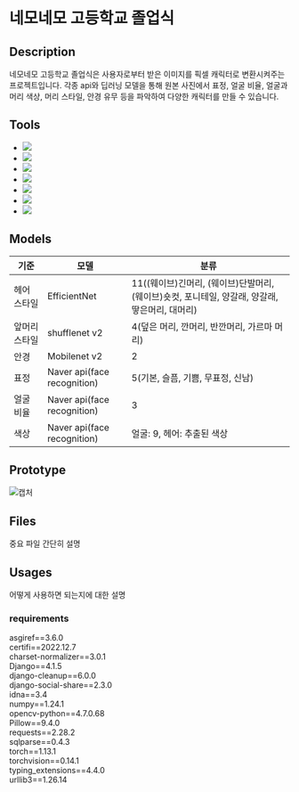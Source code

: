 # 네모네모 고등학교 졸업식  
## Description
네모네모 고등학교 졸업식은 사용자로부터 받은 이미지를 픽셀 캐릭터로 변환시켜주는 프로젝트입니다. 각종 api와 딥러닝 모델을 통해 원본 사진에서 표정, 얼굴 비율, 얼굴과 머리 색상, 머리 스타일, 안경 유무 등을 파악하여 다양한 캐릭터를 만들 수 있습니다. 
## Tools
 - <img src="https://img.shields.io/badge/Django-092E20?style=flat-square&logo=django&logoColor=white"/>
 - <img src="https://img.shields.io/badge/JavaScript-F7DF1E?style=flat-square&logo=javascript&logoColor=white"/>
 - <img src="https://img.shields.io/badge/CSS3-1572B6?style=flat-square&logo=css3&logoColor=white"/>
 - <img src="https://img.shields.io/badge/PyTorch-EE4C2C?style=flat-square&logo=PyTorch&logoColor=white"/>
 - <img src="https://img.shields.io/badge/Visual Studio Code-007ACC?style=flat-square&logo=Visual Studio Code&logoColor=white"/>
 - <img src="https://img.shields.io/badge/Python-3776AB?style=flat-square&logo=python&logoColor=white"/>
 -  <img src="https://img.shields.io/badge/HTML5-E34F26?style=flat-square&logo=HTML5&logoColor=white"/>
 

## Models
| 기준 | 모델 | 분류 |
|--|--|--|
| 헤어 스타일 | EfficientNet | 11((웨이브)긴머리, (웨이브)단발머리, (웨이브)숏컷, 포니테일, 양갈래, 양갈래, 땋은머리, 대머리)  |
| 앞머리 스타일 | shufflenet v2 | 4(덮은 머리, 깐머리, 반깐머리, 가르마 머리) |
| 안경 | Mobilenet v2 | 2 |
| 표정 | Naver api(face recognition) | 5(기본, 슬픔, 기쁨, 무표정, 신남) |
| 얼굴 비율 | Naver api(face recognition) | 3 |
| 색상 | Naver api(face recognition) | 얼굴: 9, 헤어: 추출된 색상 |

## Prototype

![캡처](https://user-images.githubusercontent.com/89053845/219292003-f3501e10-e1bc-4cf3-887a-6e79addb311d.PNG)

## Files
중요 파일 간단히 설명

## Usages
어떻게 사용하면 되는지에 대한 설명

### requirements
asgiref==3.6.0  
certifi==2022.12.7  
charset-normalizer==3.0.1  
Django==4.1.5  
django-cleanup==6.0.0  
django-social-share==2.3.0  
idna==3.4  
numpy==1.24.1  
opencv-python==4.7.0.68  
Pillow==9.4.0  
requests==2.28.2  
sqlparse==0.4.3  
torch==1.13.1  
torchvision==0.14.1  
typing_extensions==4.4.0  
urllib3==1.26.14

